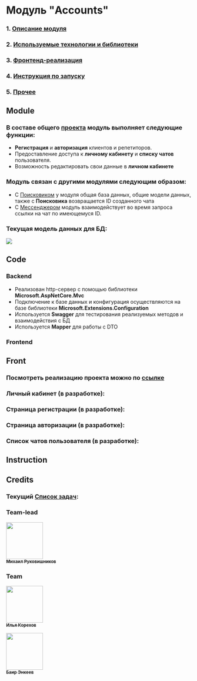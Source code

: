 # Модуль "Accounts"
### 1. [Описание модуля](#module)
### 2. [Используемые технологии и библиотеки](#code)
### 3. [Фронтенд-реализация](#front)
### 4. [Инструкция по запуску](#instruction)
### 5. [Прочее](#credits)
## Module
### В составе общего [проекта](https://github.com/team-5-tutor-project) модуль выполняет следующие функции:

- **Регистрация** и **авторизация** клиентов и репетиторов.
- Предоставление доступа к **личному кабинету** и **списку чатов** пользователя.
- Возможность редактировать свои данные в **личном кабинете**

### Модуль связан с другими модулями следующим образом:
- С [Поисковиком](https://github.com/team-5-tutor-project/team-5-searcher) у модуля общая база данных, общие модели данных, также с **Поисковика** возвращается ID созданного чата
- С [Мессенджером](https://github.com/team-5-tutor-project/team-5-messenger) модуль взаимодействует во время запроса ссылки на чат по имеющемуся ID.

### 

### Текущая модель данных для БД:
<img src="https://media.discordapp.net/attachments/973629450258374716/978036039425859584/unknown.png">

## Code

### Backend

- Реализован http-сервер с помощью библиотеки **Microsoft.AspNetCore.Mvc**
- Подключение к базе данных и конфигурация осуществляются на базе библиотеки **Microsoft.Extensions.Configuration**
- Используется **Swagger** для тестирования реализуемых методов и взаимодействия с БД
- Используется **Mapper** для работы с DTO

### Frontend

## Front

### Посмотреть реализацию проекта можно по [ссылке]()

### Личный кабинет (в разработке):

### Страница регистрации (в разработке):

### Страница авторизации (в разработке):

### Список чатов пользователя (в разработке):

## Instruction



## Credits

### Текущий [Список задач](https://github.com/team-5-tutor-project/team-5-account/issues):

### Team-lead
[<img src="https://avatars.githubusercontent.com/u/62665587?v=4" width="100px;"/><br /><sub><b>Михаил Руковишников</b></sub>](https://github.com/kawwik)<br />
### Team
[<img src="https://avatars.githubusercontent.com/u/79146846?v=4" width="100px;"/><br /><sub><b>Илья Корехов</b></sub>](https://github.com/kroexov)<br /> 

[<img src="https://avatars.githubusercontent.com/u/70719055?v=4" width="100px;"/><br /><sub><b>Баир Энкеев</b></sub>](https://github.com/deworldgreen)<br />
